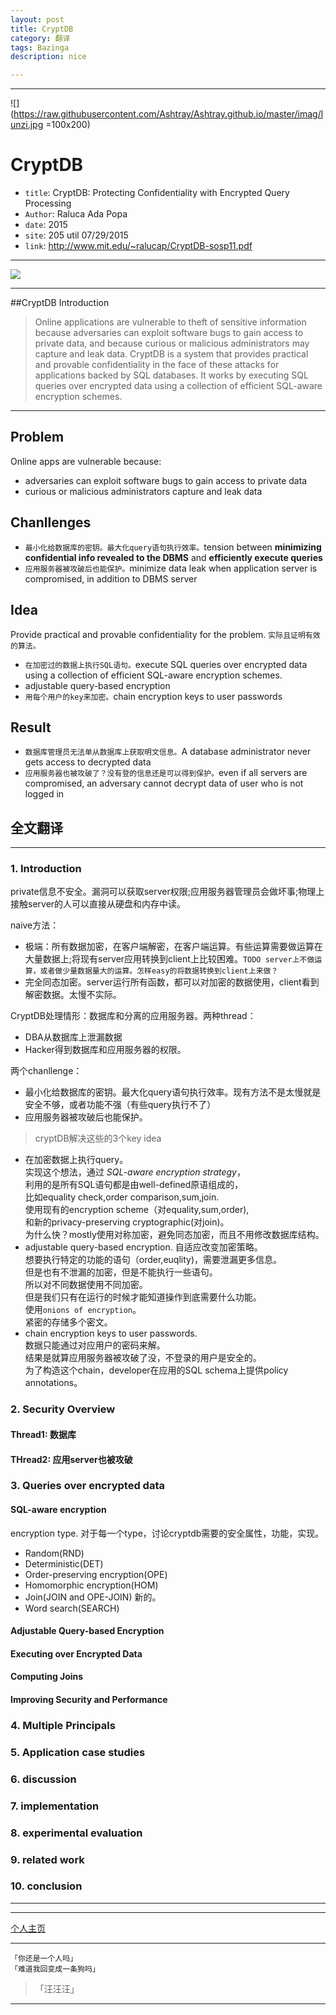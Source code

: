 ```yaml
---
layout: post
title: CryptDB
category: 翻译
tags: Bazinga
description: nice

---
```

----------


![](https://raw.githubusercontent.com/Ashtray/Ashtray.github.io/master/imag/lunzi.jpg =100x200)  


<!-- more -->

# CryptDB

* `title`: CryptDB: Protecting Confidentiality with Encrypted Query Processing
* `Author`: Raluca Ada Popa
* `date`: 2015
* `site`: 205 util 07/29/2015
* `link`: http://www.mit.edu/~ralucap/CryptDB-sosp11.pdf

---------

![](http://css.csail.mit.edu/cryptdb/cryptdbdiag.jpg)

------------

##CryptDB  Introduction

>Online applications are vulnerable to theft of sensitive information because adversaries can exploit software bugs to gain access to private data, and because curious or malicious administrators may capture and leak data. CryptDB is a system that provides practical and provable confidentiality in the face of these attacks for applications backed by SQL databases. It works by executing SQL queries over encrypted data using a collection of efficient SQL-aware encryption schemes.   

------

## Problem

Online apps are vulnerable because:

* adversaries can exploit software bugs to gain access to private data
* curious or malicious administrators capture and leak data

## Chanllenges

* `最小化给数据库的密钥。最大化query语句执行效率。`tension between **minimizing confidential info revealed to the DBMS** and **efficiently execute queries**
* `应用服务器被攻破后也能保护。`minimize data leak when application server is compromised, in addition to DBMS server

## Idea

Provide practical and provable confidentiality for the problem.
`实际且证明有效的算法。`

* `在加密过的数据上执行SQL语句。`execute SQL queries over encrypted data using a collection of efficient SQL-aware encryption schemes.
* adjustable query-based encryption
* `用每个用户的key来加密。`chain encryption keys to user passwords

## Result

* `数据库管理员无法单从数据库上获取明文信息。`A database administrator never gets access to decrypted data
* `应用服务器也被攻破了？没有登的信息还是可以得到保护。`even if all servers are compromised, an adversary cannot decrypt data of user who is not logged in



## 全文翻译

----


### 1. Introduction
private信息不安全。漏洞可以获取server权限;应用服务器管理员会做坏事;物理上接触server的人可以直接从硬盘和内存中读。  

naive方法：  

* 极端：所有数据加密，在客户端解密，在客户端运算。有些运算需要做运算在大量数据上;将现有server应用转换到client上比较困难。`TODO server上不做运算，或者做少量数据量大的运算。怎样easy的将数据转换到client上来做？`  
* 完全同态加密。server运行所有函数，都可以对加密的数据使用，client看到解密数据。太慢不实际。  

CryptDB处理情形：数据库和分离的应用服务器。两种thread：  
  
* DBA从数据库上泄漏数据  
* Hacker得到数据库和应用服务器的权限。  

两个chanllenge：  

* 最小化给数据库的密钥。最大化query语句执行效率。现有方法不是太慢就是安全不够，或者功能不强（有些query执行不了）  
* 应用服务器被攻破后也能保护。  


>cryptDB解决这些的3个key idea  


* 在加密数据上执行query。  
实现这个想法，通过 *SQL-aware encryption strategy*，  
利用的是所有SQL语句都是由well-defined原语组成的，  
比如equality check,order comparison,sum,join.  
使用现有的encryption scheme（对equality,sum,order),  
和新的privacy-preserving cryptographic(对join)。  
为什么快？mostly使用对称加密，避免同态加密，而且不用修改数据库结构。  
* adjustable query-based encryption. 自适应改变加密策略。  
想要执行特定的功能的语句（order,euqlity)，需要泄漏更多信息。  
但是也有不泄漏的加密，但是不能执行一些语句。  
所以对不同数据使用不同加密。  
但是我们只有在运行的时候才能知道操作到底需要什么功能。  
使用`onions of encryption`。  
紧密的存储多个密文。  
* chain encryption keys to user passwords.  
数据只能通过对应用户的密码来解。  
结果是就算应用服务器被攻破了没，不登录的用户是安全的。  
为了构造这个chain，developer在应用的SQL schema上提供policy annotations。  

### 2. Security Overview

#### Thread1: 数据库 
 
#### THread2: 应用server也被攻破  


### 3. Queries over encrypted data  

#### SQL-aware encryption  

encryption type. 对于每一个type，讨论cryptdb需要的安全属性，功能，实现。  

* Random(RND)  
* Deterministic(DET)  
* Order-preserving encryption(OPE)  
* Homomorphic encryption(HOM)  
* Join(JOIN and OPE-JOIN) 新的。  
* Word search(SEARCH)  

#### Adjustable Query-based Encryption  

#### Executing over Encrypted Data  

#### Computing Joins  

#### Improving Security and Performance  

### 4. Multiple Principals  

### 5. Application case studies  

### 6. discussion  

### 7. implementation  

### 8. experimental evaluation  

### 9. related work  

### 10. conclusion  




------



--------------------

[个人主页](http://Ashtray.github.io)

----------

	「你还是一个人吗」
	「难道我回变成一条狗吗」  

>「汪汪汪」

-----------------
    
 
